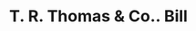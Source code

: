 ---
doi: 10.7916/D8JT12JN
date_other: '1908'
date_other_textual: '1908'
form: printed ephemera
genre:
- Invoices
name:
- T. R. Thomas & Co.
object_in_context_url: https://biggert.cul.columbia.edu/items/view/ave_biggert_01227
subject_hierarchical_geographic:
- Utica, New York, United States
subject_name:
- T. R. Thomas & Co.
title: T. R. Thomas & Co.. Bill
sort_title: T. R. Thomas & Co.. Bill
call_number: ave_biggert_01227
coordinates:
- 43.094722222222224,-75.27583333333334
pid: ave_biggert_01227
identifiers: ave_biggert_01227
thumbnail: https://derivativo-2.library.columbia.edu/iiif/2/ldpd:343475/full/!256,256/0/native.jpg
permalink: "/items/ave_biggert_01227/"
layout: iiif-image-page
---